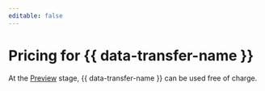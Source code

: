 ```yaml
---
editable: false
---
```

# Pricing for {{ data-transfer-name }}

At the [Preview](../overview/concepts/launch-stages.md) stage, {{ data-transfer-name }} can be used free of charge.

